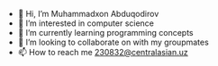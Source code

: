 - 👋 Hi, I’m Muhammadxon Abduqodirov
- 👀 I’m interested in computer science
- 🌱 I’m currently learning programming concepts
- 💞️ I’m looking to collaborate on with my groupmates
- 📫 How to reach me 230832@centralasian.uz

<!---
CS230832/CS230832 is a ✨ special ✨ repository because its `README.md` (this file) appears on your GitHub profile.
You can click the Preview link to take a look at your changes.
--->
